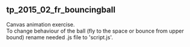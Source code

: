 ## tp_2015_02_fr_bouncingball
Canvas animation exercise.  
To change behaviour of the ball (fly to the space or bounce from upper bound) rename needed .js file to 'script.js'. 
